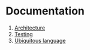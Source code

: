 # Documentation

1. [Architecture](architecture.md)
2. [Testing](testing.md)
3. [Ubiquitous language](ubiquitous_language.md)
